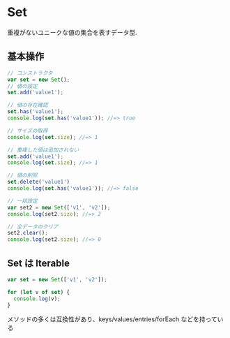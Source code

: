 Set
===

重複がないユニークな値の集合を表すデータ型.

基本操作
--------

```javascript
// コンストラクタ
var set = new Set();
// 値の設定
set.add('value1');

// 値の存在確認
set.has('value1');
console.log(set.has('value1')); //=> true

// サイズの取得
console.log(set.size); //=> 1

// 重複した値は追加されない
set.add('value1');
console.log(set.size); //=> 1

// 値の削除
set.delete('value1')
console.log(set.has('value1')); //=> false

// 一括設定
var set2 = new Set(['v1', 'v2']);
console.log(set2.size); //=> 2

// 全データのクリア
set2.clear();
console.log(set2.size); //=> 0
```

Set は Iterable
----------------

```javascript
var set = new Set(['v1', 'v2']);

for (let v of set) {
  console.log(v);
}
```

メソッドの多くは互換性があり、keys/values/entries/forEach などを持っている

